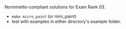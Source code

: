Norminette-compliant solutions for Exam Rank 03.

-  `make micro_paint` (or mini_paint)
-  test with examples in either directory's example folder.
